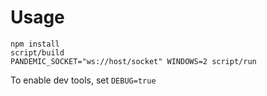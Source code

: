 # Usage

    npm install
    script/build
    PANDEMIC_SOCKET="ws://host/socket" WINDOWS=2 script/run

To enable dev tools, set `DEBUG=true`
